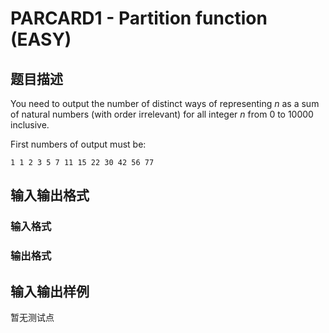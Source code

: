 # PARCARD1 - Partition function (EASY)

## 题目描述

You need to output the number of distinct ways of representing _n_ as a sum of natural numbers (with order irrelevant) for all integer _n_ from 0 to 10000 inclusive.

First numbers of output must be:

`1 1 2 3 5 7 11 15 22 30 42 56 77`

## 输入输出格式

### 输入格式

### 输出格式

## 输入输出样例

暂无测试点

